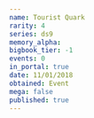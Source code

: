 ```yaml
---
name: Tourist Quark
rarity: 4
series: ds9
memory_alpha:
bigbook_tier: -1
events: 0
in_portal: true
date: 11/01/2018
obtained: Event
mega: false
published: true
---
```



